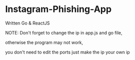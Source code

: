 # Instagram-Phishing-App
Written Go & ReactJS

NOTE: Don't forget to change the ip in app.js and go file,

otherwise the program may not work,

you don't need to edit the ports just make the ip your own ip
